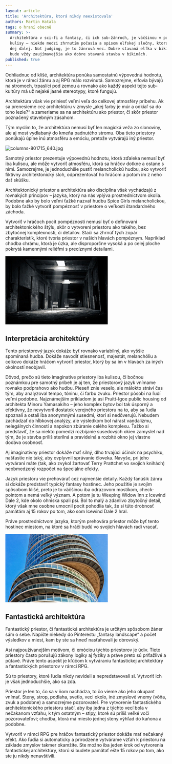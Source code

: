 ```yaml
---
layout: article
title: 'Architektúra, ktorá nikdy neexistovala'
authors: Martin Hatala
tags: o hraní obecně
summary: >-
  Architektúra v sci-fi a fantasy, či ich sub-žánroch, je väčšinou v pozícií
  kulisy – niekde medzi zhrnutím počasia a opisom elfskej slečny, ktorá posunie
  dej ďalej. Not judging, je to žánrová vec. Dobre stavaná elfka v bikinách,
  bude vždy zaujímavejšia ako dobre stavaná stavba v bikinách.
published: true
---
```


Odhliadnuc od klišé, architektúra ponúka samostatnú výpovednú hodnotu, ktorá je v rámci žánru a aj RPG málo rozvinutá. Samozrejme, elfovia bývajú na stromoch, trpaslíci pod zemou a rovnako ako každý aspekt tejto sub-kultúry má už nejaké jasné stereotypy, ktoré fungujú.

Architektúra však vie priniesť veľmi veľa do celkovej atmosféry príbehu. Ak sa prenesieme cez architektúru v zmysle „akej farby je múr a odkiaľ sa do toho lezie?“ a zameriame sa na architektúru ako priestor, či skôr priestor poznačený stavebným zásahom.

Tým myslím to, že architektúra nemusí byť len magická veža zo slonoviny, ale aj most vydlabaný do kmeňa padnutého stromu. Oba tieto priestory ponúkajú úplne inú atmosféru a emóciu, pretože vytvárajú iný priestor.

![columns-801715_640.jpg]({{site.baseurl}}/74/columns-801715_640.jpg)

Samotný priestor prezentuje výpovednú hodnotu, ktorá zďaleka nemusí byť iba kulisou, ale môže vytvoriť atmosféru, ktorá sa hráčov dotkne a ostane s nimi. Samozrejme, je jednoduchšie pustiť melancholickú hudbu, ako vytvoriť fiktívny architektonický sloh, odprezentovať ho hráčom a potom im z neho dať skúšku.

Architektonický priestor a architektúra ako disciplína však vychádzajú z rovnakých princípov – jazyka, ktorý na nás vplýva prostredníctvom okolia. Podobne ako by bolo veľmi ťažké nazvať hudbu Spice Girls melancholickou, by bolo ťažké vytvoriť pompéznosť v priestore o veľkosti štandardného záchoda.

Vytvoriť v hráčoch pocit pompéznosti nemusí byť o definovaní architektonického štýlu, skôr o vytvorení priestoru ako takého, bez zbytočnej komplexnosti, či detailov. Stačí sa zhrnúť tých zopár charakteristík, ktoré tvoria priestor v našich hlavách pompéznym. Napríklad chodba chrámu, ktorá je úzka, ale disproporčne vysoká a po celej ploche pokrytá kamennými reliéfmi s precíznymi detailami.

![](lost-places-1549096-64-opt.jpg)

## Interpretácia architektúry

Tento priestorový jazyk dokáže byť rovnako variabilný, ako vyššie spomínaná hudba. Dokáže navodiť stiesnenosť, majestát, melanchóliu a celkovo dokáže hráčom vytvoriť priestor, ktorý by sa im v hlavách za iných okolností neobjavil.

Dôvod, prečo sú tieto imaginative priestory iba kulisou, či bočnou poznámkou pre samotný príbeh je aj ten, že priestorový jazyk vnímame rovnako podprahovo ako hudbu. Pieseň znie veselo, ale málokto strávi čas tým, aby analyzoval tempo, tóninu, či farbu zvuku. Priestor pôsobí na ľudí veľmi podobne. Najznámejším príkladom je asi Pruitt-Igoe public housing od architekta Minoru Yamasakiho – jeho komplex bytov bol tak úsporný a efektívny, že nevytvoril dostatok verejného priestoru na to, aby sa ľudia spoznali a ostali iba anonymnými susedmi, ktorí si nedôverujú. Nebudem zachádzať do hĺbkovej analýzy, ale výsledkom bol nárast vandalizmu, nelegálnych činností a napokon zbúranie celého komplexu. Ťažko si predstaviť, že sa niekto pomedzi rozbíjanie susedových okien zamyslel nad tým, že je stavba príliš sterilná a pravidelná a rozbité okno jej vlastne dodáva osobnosť.

Aj imaginatívny priestor dokáže mať silný, dlho trvajúci účinok na psychiku, našťastie nie taký, aby ovplyvnil správanie človeka. Navyše, pri jeho vytváraní máte (tak, ako zvykol žartovať Terry Prattchet vo svojich knihách) neobmedzený rozpočet na špeciálne efekty.

Jazyk priestoru vie prehovárať cez najmenšie detaily. Každý fanúšik žánru si dokáže predstaviť typický fantasy hostinec. Jeho použitie je svojím spôsobom klišé, preto je to väčšinou iba odrazovom mostíkom, check-pointom a nemá veľký význam. A potom je tu Weeping Widow Inn z Icewind Dale 2, kde okolo ohniska spali psi. Bol to malý a zdanlivo zbytočný detail, ktorý však mne osobne umocnil pocit pohodlia tak, že si túto drobnosť pamätám aj 15 rokov po tom, ako som Icewind Dale 2 hral.

Práve prostredníctvom jazyka, ktorým prehovára priestor môže byť tento hostinec miestom, na ktoré sa hráči budú vo svojich hlavách radi vracať.

![](architecture-2175925-6-opt.jpg)

## Fantastická architektúra

Fantastický priestor, či fantastická architektúra je určitým spôsobom žáner sám o sebe. Napíšte niekedy do Pinterestu „fantasy landscape“ a počet výsledkov a miest, kam by ste sa hneď nasťahovali je obrovský.

Asi najpoužívanejším motívom, či emóciou týchto priestorov je údiv. Tieto priestory často porušujú zákony logiky aj fyziky a práve preto sú príťažlivé a pútavé. Práve tento aspekt je kľúčom k vytváraniu fantastickej architektúry a fantastických priestorov v rámci RPG.

Sú to priestory, ktoré ľudia nikdy nevideli a nepredstavovali si. Vytvoriť ich je však jednoduchšie, ako sa zdá.

Priestor je len to, čo sa v ňom nachádza, to čo vieme ako jeho okupant vnímať. Steny, strop, podlaha, svetlo, veci okolo, iné zmyslové vnemy (vôňa, zvuk a podobne) a samozrejme pozorovateľ. Pre vytvorenie fantastického architektonického priestoru stačí, aby iba jedna z týchto vecí bola v nečakanom vzťahu, k tým ostatným – stĺpy, ktoré sú príliš veľké voči pozorovateľovi; chodba, ktorá má miesto jednej steny výhľad do kaňona a podobne.

Vytvoriť v rámci RPG pre hráčov fantastický priestor dokáže mať nečakaný efekt. Ako ľudia si automaticky a prirodzene vytvárame vzťah k priestoru na základe zmyslov takmer okamžite. Ste možno iba jeden krok od vytvorenia fantastickej architektúry, ktorú si budete pamätať ešte 15 rokov po tom, ako ste ju nikdy nenavštívili.
